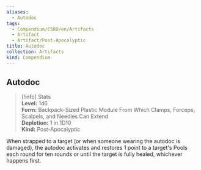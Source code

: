 ```yaml
---
aliases:
  - Autodoc
tags:
  - Compendium/CSRD/en/Artifacts
  - Artifact
  - Artifact/Post-Apocalyptic
title: Autodoc
collection: Artifacts
kind: Compendium
---
```

## Autodoc  
>[!info] Stats  
> **Level:** 1d6  
> **Form:** Backpack-Sized Plastic Module From Which Clamps, Forceps, Scalpels, and Needles Can Extend  
> **Depletion:** 1 in 1D10  
> **Kind:** Post-Apocalyptic
  
When strapped to a target (or when someone wearing the autodoc is damaged), the autodoc activates and restores 1 point to a target's Pools each round for ten rounds or until the target is fully healed, whichever happens first.